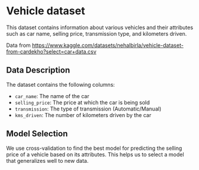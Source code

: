 # Vehicle dataset
 This dataset contains information about various vehicles and their attributes such as car name, selling price, transmission type, and kilometers driven.
 
 Data from https://www.kaggle.com/datasets/nehalbirla/vehicle-dataset-from-cardekho?select=car+data.csv 

## Data Description

The dataset contains the following columns:

- `car_name`: The name of the car
- `selling_price`: The price at which the car is being sold
- `transmission`: The type of transmission (Automatic/Manual)
- `kms_driven`: The number of kilometers driven by the car

## Model Selection

We use cross-validation to find the best model for predicting the selling price of a vehicle based on its attributes. This helps us to select a model that generalizes well to new data.



